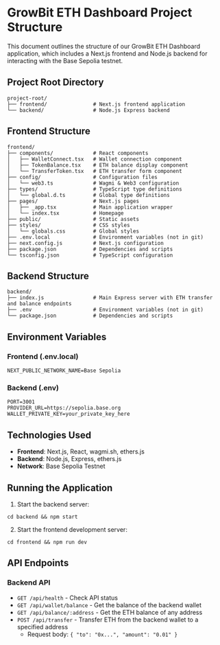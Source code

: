 # GrowBit ETH Dashboard Project Structure

This document outlines the structure of our GrowBit ETH Dashboard application, which includes a Next.js frontend and Node.js backend for interacting with the Base Sepolia testnet.

## Project Root Directory

```
project-root/
├── frontend/               # Next.js frontend application
└── backend/                # Node.js Express backend
```

## Frontend Structure

```
frontend/
├── components/             # React components
│   ├── WalletConnect.tsx   # Wallet connection component
│   ├── TokenBalance.tsx    # ETH balance display component
│   └── TransferToken.tsx   # ETH transfer form component
├── config/                 # Configuration files
│   └── web3.ts             # Wagmi & Web3 configuration
├── types/                  # TypeScript type definitions
│   └── global.d.ts         # Global type definitions
├── pages/                  # Next.js pages
│   ├── _app.tsx            # Main application wrapper
│   └── index.tsx           # Homepage
├── public/                 # Static assets
├── styles/                 # CSS styles
│   └── globals.css         # Global styles
├── .env.local              # Environment variables (not in git)
├── next.config.js          # Next.js configuration
├── package.json            # Dependencies and scripts
└── tsconfig.json           # TypeScript configuration
```

## Backend Structure

```
backend/
├── index.js                # Main Express server with ETH transfer and balance endpoints
├── .env                    # Environment variables (not in git)
└── package.json            # Dependencies and scripts
```

## Environment Variables

### Frontend (.env.local)
```
NEXT_PUBLIC_NETWORK_NAME=Base Sepolia
```

### Backend (.env)
```
PORT=3001
PROVIDER_URL=https://sepolia.base.org
WALLET_PRIVATE_KEY=your_private_key_here
```

## Technologies Used

- **Frontend**: Next.js, React, wagmi.sh, ethers.js
- **Backend**: Node.js, Express, ethers.js
- **Network**: Base Sepolia Testnet

## Running the Application

1. Start the backend server:
```
cd backend && npm start
```

2. Start the frontend development server:
```
cd frontend && npm run dev
```

## API Endpoints

### Backend API

- `GET /api/health` - Check API status
- `GET /api/wallet/balance` - Get the balance of the backend wallet
- `GET /api/balance/:address` - Get the ETH balance of any address
- `POST /api/transfer` - Transfer ETH from the backend wallet to a specified address
   - Request body: `{ "to": "0x...", "amount": "0.01" }` 